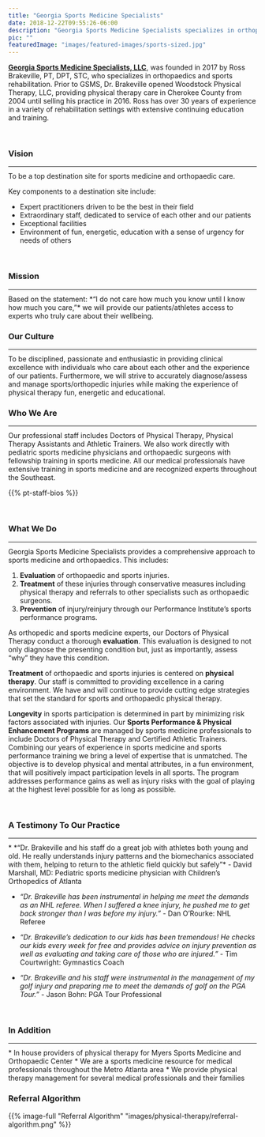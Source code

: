 ```yaml
---
title: "Georgia Sports Medicine Specialists"
date: 2018-12-22T09:55:26-06:00
description: "Georgia Sports Medicine Specialists specializes in orthopaedics and sports medicine rehabilitation for athletes of all caliber. GSMS is conveniently located within the same space as Myers Sports Medicine and Orthopaedic Center to provide patients with in-house rehabilitation following surgery."
pic: ""
featuredImage: "images/featured-images/sports-sized.jpg"
---
```


[**Georgia Sports Medicine Specialists, LLC**](https://www.georgiasportsmedicinespecialists.com/), was founded in 2017 by Ross Brakeville, PT, DPT, STC, who specializes in orthopaedics and sports rehabilitation. Prior to GSMS, Dr. Brakeville opened Woodstock Physical Therapy, LLC, providing physical therapy care in Cherokee County from 2004 until selling his practice in 2016. Ross has over 30 years of experience in a variety of rehabilitation settings with extensive continuing education and training.

<br>

### Vision
<hr style="margin-bottom:10px;">
To be a top destination site for sports medicine and orthopaedic care. 

Key components to a destination site include: 
- Expert practitioners driven to be the best in their field
- Extraordinary staff, dedicated to service of each other and our patients
- Exceptional facilities
- Environment of fun, energetic, education with a sense of urgency for needs of others

<br>

### Mission
<hr style="margin-bottom:10px;">
Based on the statement: *“I do not care how much you know until I know how much you care,”* we will provide our patients/athletes access to experts who truly care about their wellbeing. 

<br>

### Our Culture
<hr style="margin-bottom:10px;">
To be disciplined, passionate and enthusiastic in providing clinical excellence with individuals who care about each other and the experience of our patients.  Furthermore, we will strive to accurately diagnose/assess and manage sports/orthopedic injuries while making the experience of physical therapy fun, energetic and educational.  

<br>

### Who We Are
<hr style="margin-bottom:10px;">
Our professional staff includes Doctors of Physical Therapy, Physical Therapy Assistants and Athletic Trainers.  We also work directly with pediatric sports medicine physicians and orthopaedic surgeons with fellowship training in sports medicine.  All our medical professionals have extensive training in sports medicine and are recognized experts throughout the Southeast.

{{% pt-staff-bios %}}

<br>

### What We Do
<hr style="margin-bottom:10px;">
Georgia Sports Medicine Specialists provides a comprehensive approach to sports medicine and orthopaedics.  This includes: 

1. **Evaluation** of orthopaedic and sports injuries. 
2. **Treatment** of these injuries through conservative measures including physical therapy and referrals to other specialists such as orthopaedic surgeons. 
3. **Prevention** of injury/reinjury through our Performance Institute’s sports performance programs.

As orthopedic and sports medicine experts, our Doctors of Physical Therapy conduct a thorough **evaluation**.  This evaluation is designed to not only diagnose the presenting condition but, just as importantly, assess “why” they have this condition.

**Treatment** of orthopaedic and sports injuries is centered on **physical therapy**.  Our staff is committed to providing excellence in a caring environment.  We have and will continue to provide cutting edge strategies that set the standard for sports and orthopaedic physical therapy.

**Longevity** in sports participation is determined in part by minimizing risk factors associated with injuries.  Our **Sports Performance & Physical Enhancement Programs** are managed by sports medicine professionals to include Doctors of Physical Therapy and Certified Athletic Trainers.  Combining our years of experience in sports medicine and sports performance training we bring a level of expertise that is unmatched.  The objective is to develop physical and mental attributes, in a fun environment, that will positively impact participation levels in all sports.  The program addresses performance gains as well as injury risks with the goal of playing at the highest level possible for as long as possible.

<br>

### A Testimony To Our Practice
<hr style="margin-bottom:10px;">
* *“Dr. Brakeville and his staff do a great job with athletes both young and old.  He really understands injury patterns and the biomechanics associated with them, helping to return to the athletic field quickly but safely”* - David Marshall, MD: Pediatric sports medicine physician with Children’s Orthopedics of Atlanta

* *“Dr. Brakeville has been instrumental in helping me meet the demands as an NHL referee.  When I suffered a knee injury, he pushed me to get back stronger than I was before my injury.”* - Dan O’Rourke: NHL Referee

* *“Dr. Brakeville’s dedication to our kids has been tremendous!  He checks our kids every week for free and provides advice on injury prevention as well as evaluating and taking care of those who are injured.”* - Tim Courtwright: Gymnastics Coach

* *“Dr. Brakeville and his staff were instrumental in the management of my golf injury and preparing me to meet the demands of golf on the PGA Tour.”* - Jason Bohn: PGA Tour Professional

<br>

### In Addition
<hr style="margin-bottom:10px;">
* In house providers of physical therapy for Myers Sports Medicine and Orthopaedic Center
* We are a sports medicine resource for medical professionals throughout the Metro Atlanta area
* We provide physical therapy management for several medical professionals and their families

<br>

### Referral Algorithm
{{% image-full "Referral Algorithm" "images/physical-therapy/referral-algorithm.png" %}}
